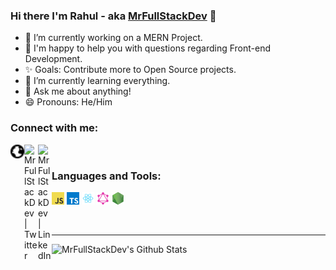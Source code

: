 ### Hi there I'm Rahul - aka [MrFullStackDev](https://twitter.com/MrFullStackDev) 👋

- 🔭 I’m currently working on a MERN Project.
- 👯 I'm happy to help you with questions regarding Front-end Development.
- ✨ Goals: Contribute more to Open Source projects.
- 🌱 I’m currently learning everything. 
- 💬 Ask me about anything!
- 😄 Pronouns: He/Him

### Connect with me:

[<img align="left" alt="rahul09.me" width="22px" src="https://raw.githubusercontent.com/iconic/open-iconic/master/svg/globe.svg" />][website]
[<img align="left" alt="MrFullStackDev | Twitter" width="22px" src="https://cdn.jsdelivr.net/npm/simple-icons@v3/icons/twitter.svg" />][twitter]
[<img align="left" alt="MrFullStackDev | LinkedIn" width="22px" src="https://cdn.jsdelivr.net/npm/simple-icons@v3/icons/linkedin.svg" />][linkedin]

<br />

### Languages and Tools:
<code><img height="20" src="https://raw.githubusercontent.com/github/explore/80688e429a7d4ef2fca1e82350fe8e3517d3494d/topics/javascript/javascript.png"></code>
<code><img height="20" src="https://raw.githubusercontent.com/github/explore/80688e429a7d4ef2fca1e82350fe8e3517d3494d/topics/typescript/typescript.png"></code>
<code><img height="20" src="https://raw.githubusercontent.com/github/explore/80688e429a7d4ef2fca1e82350fe8e3517d3494d/topics/react/react.png"></code>
<code><img height="20" src="https://raw.githubusercontent.com/github/explore/5c058a388828bb5fde0bcafd4bc867b5bb3f26f3/topics/graphql/graphql.png"></code>
<code><img height="20" src="https://raw.githubusercontent.com/github/explore/80688e429a7d4ef2fca1e82350fe8e3517d3494d/topics/nodejs/nodejs.png"></code> 

<br/>

---

<img align="left" alt="MrFullStackDev's Github Stats" src="https://github-readme-stats.vercel.app/api?username=MrFullStackDev&show_icons=true&hide_border=true" />

[website]: https://www.rahul09.me/
[twitter]: https://twitter.com/MrFullStackDev
[linkedin]: https://linkedin.com/in/MrFullStackDev

